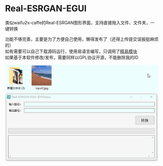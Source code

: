 # Real-ESRGAN-EGUI
类似waifu2x-caffe的Real-ESRGAN图形界面，支持直接拖入文件、文件夹，一键转换  

功能不够完善，主要是为了方便自己使用，懒得发布了（还得上传提交误报挺麻烦的）  
如有需要可以自己下载源码运行，使用易语言编写，只调用了[精易模块](http://ec.125.la/)  
如果基于本软件修改/发布，需要同样以GPL协议开源，不能删除我的ID  

![](GIF.gif)
